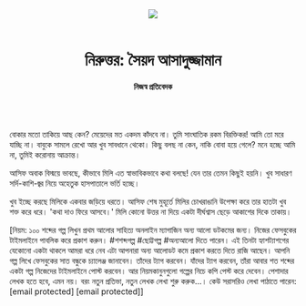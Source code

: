 <div align=center>
<img src=https://images.prothomalo.com/prothomalo-bangla/2021-01/1d75151c-eff9-4e9f-ac28-aebc4618d00f/palo_bangla_og.png />
<br><br>
<h1>নিরুত্তর: সৈয়দ আসাদুজ্জামান</h1>
<h4>নিজস্ব প্রতিবেদক</h4>
<br><br>
</div>

বোকার মতো তাকিয়ে আছ কেন? মেয়েদের মত একদম কাঁদবে না। তুমি সাংঘাতিক রকম বিরক্তিকর! আমি তো মরে যাচ্ছি না। বাবুকে সামলে রেখো আর খুব সাবধানে থেকো। কিছু বলছ না কেন, নাকি বোবা হয়ে গেলে? মনে হচ্ছে আমি না, তুমিই করোনায় আক্রান্ত।

আসিফ অবাক বিস্ময়ে ভাবছে, কীভাবে মিলি এত স্বাভাবিকভাবে কথা বলছে! যেন তার তেমন কিছুই হয়নি। খুব সাধারণ সর্দি-কাশি-জ্বর নিয়ে অহেতুক হাসপাতালে ভর্তি হচ্ছে।

খুব ইচ্ছে করছে মিলিকে একবার জড়িয়ে ধরতে। আসিফ শেষ মুহূর্তে মিলির চোখরাঙানি উপেক্ষা করে তার হাতটা খুব শক্ত করে ধরে। 'কথা দাও ফিরে আসবে।' মিলি কোনো উত্তর না দিয়ে একটা দীর্ঘশ্বাস ছেড়ে আকাশের দিকে তাকায়।

[নিয়ম: ১০০ শব্দের গল্প লিখুন প্রথম আলোর সাহিত্য অনলাইন ম্যাগাজিন অন্য আলো ডটকমের জন্য। নিজের ফেসবুকের টাইমলাইনে পাবলিক করে প্রকাশ করুন। #শশব্দগল্প #ছোট্টগল্প #অন্যআলো দিতে পারেন। এই তিনটা হ্যাশট্যাশগের যেকোনো একটা থাকলে আমরা ধরে নেব এটা আপনারা অন্য আলোডট কমে প্রকাশ করতে দিতে রাজি আছেন। আপনি গল্প লিখে ফেসবুকের সাত বন্ধুকে চ্যালেঞ্জ জানাবেন। তাঁদের ট্যাগ করবেন। যাঁদের ট্যাগ করবেন, তাঁরা আবার শত শব্দের একটা গল্প নিজেদের টাইমলাইনে পোস্ট করবেন। আর নিয়মকানুনগুলো গল্পের নিচে কপি পেস্ট করে দেবেন। পেশাদার লেখক হতে হবে, এমন নয়। বরং নতুন প্রতিভা, নতুন লেখক লেখা শুরু করুক...। কেউ সরাসরিও লেখা পাঠাতে পারেন: [email protected] [email protected]]
